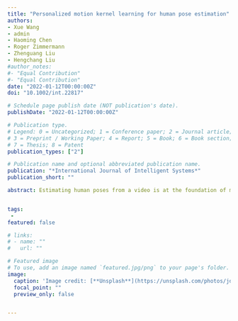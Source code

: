 ```yaml
---
title: "Personalized motion kernel learning for human pose estimation"
authors:
- Xue Wang
- admin
- Haoming Chen
- Roger Zimmermann
- Zhenguang Liu
- Hengchang Liu
#author_notes:
#- "Equal Contribution"
#- "Equal Contribution"
date: "2022-01-12T00:00:00Z"
doi: "10.1002/int.22817"

# Schedule page publish date (NOT publication's date).
publishDate: "2022-01-12T00:00:00Z"

# Publication type.
# Legend: 0 = Uncategorized; 1 = Conference paper; 2 = Journal article;
# 3 = Preprint / Working Paper; 4 = Report; 5 = Book; 6 = Book section;
# 7 = Thesis; 8 = Patent
publication_types: ["2"]

# Publication name and optional abbreviated publication name.
publication: "*International Journal of Intelligent Systems*"
publication_short: ""

abstract: Estimating human poses from a video is at the foundation of many visual intelligent systems. Various convolutional neural networks have been proposed, achieving state‐of‐the‐art performance on different image datasets. However, most existing approaches are image based, which deliver unreliable estimations on videos since they fail to model temporal consistency across video frames. Recently, another line of work leverages temporal cues for multi‐frame person pose estimation, yet still in an instance‐unaware fashion, disregarding the specific traits of different instances (persons) or different joints. In this paper, we propose a novel approach to learn specific keypoint motion representations for each person, termed Personalized Motion‐Aware Network (PMAN). In the PMAN, we devise three components. (i) an Instance‐Sensitive Extractor that adaptively computes the spatial features according to human physical characteristics; (ii) a Keypoint Motion Encoder that separately generates convolution kernels with fine‐grained keypoint motion encoding; (iii) a Motion Driven Decoder that parses multi‐frame spatial features of the same person to provide precise human pose estimations.


tags:
 - 
featured: false

# links:
# - name: ""
#   url: ""

# Featured image
# To use, add an image named `featured.jpg/png` to your page's folder. 
image:
  caption: 'Image credit: [**Unsplash**](https://unsplash.com/photos/jdD8gXaTZsc)'
  focal_point: ""
  preview_only: false


---
```


